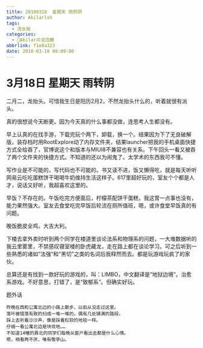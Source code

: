 ```yaml
---
title: 20180318  星期天 雨转阴
author: Akilarlxh
tags:
  - 流水账
categories:
  - 🍬Akilarの泡泡糖
abbrlink: f1e8a323
date: 2018-03-18 08:09:00
---
```

# 3月18日 星期天 雨转阴

二月二，龙抬头。可惜我生日是阳历2月2，不然龙抬头什么的，听着就很有派头。

真的很想说今天断更。因为今天真的什么事都没做，连思考人生都没有。

早上认真的在找手游，下载完玩个两下，卸载，换一个。结果因为下了无良破解版，装存档时用RootExplore动了内存文件夹，结果launcher把我的手机桌面快捷方式全给吞了，官博说这个和版本与MIUI8不兼容也有关系。下午回头一看又被吞了两个文件夹的快捷方式。不知道的还以为闹鬼了。太学术的东西我可不懂。

写作业是不可能的，写代码也不可能的。书又读不进，饭又懒得吃，就是每天听听网易云吃吃蛋糕饼干喝喝牛奶维持生活这样子。617里超好玩的，室友个个都是人才，说话又好听，我超喜欢这里的。

早饭？不存在的。午饭吃完方便面后，柠檬茶配饼干蛋糕，我这胃一点事也没有，能力果然强大。室友去食堂吃完早饭后轮流在厕所值班，嗯，或许食堂早饭真的有问题。

晚饭脆皮全鸡，大吉大利。

下楼去拿外卖时听到两个同学在楼道里谈论法系和物理系的问题，一大堆数据听的我云里雾里，不禁感叹寝室楼的卧虎藏龙，走在路上都在谈论学习。可之后听到一些熟悉的诸如“法强”和“黑切”之类的名词后我释然而去。都是玩游戏玩疯了的家伙。

总算还是有找到一款好玩的游戏的，叫：LIMBO，中文翻译是“地狱边境”。治愈系游戏。不好意思，打错了，是“致郁系”。但确实好玩。

题外话
```
昨晚在西和公寓北边的小路上散步，以前从没走过这里。
落叶被错落有致的扫成一堆一堆的，偶有几处铺满的路段，
踩上去听着沙沙声，像是踩着松软的地毯一样。
仔细一看公寓北边是块坟地……
不知道14幢的靠北的同学们每晚从窗户看出去都是什么心情。
嗯，相看两不厌，唯有敬亭山。
```